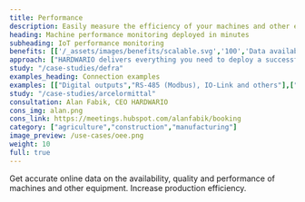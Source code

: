 ```yaml
---
title: Performance
description: Easily measure the efficiency of your machines and other equipment in manufacturing, agriculture and other industries.
heading: Machine performance monitoring deployed in minutes
subheading: IoT performance monitoring
benefits: [['/_assets/images/benefits/scalable.svg','100','Data availability and accuracy','Accurate data from connected machines are available instantly online on phones and computers.'],['/_assets/images/benefits/implementation.svg','100','Higher efficiency','Information on pace, downtime, production and quality leads to higher production efficiency (OEE).'],['/_assets/images/benefits/simple.svg','75','Processes supervision','Overview of production flow, break times and workflows.']]
approach: ["HARDWARIO delivers everything you need to deploy a successful IoT performance monitoring project - from devices to cloud environments and APIs.","Our products and services include IoT devices and sensors, easily connected from anywhere to the Internet via LPWAN networks, connectivity, cloud-based device management and APIs for integration with other systems."]
study: "/case-studies/defra"
examples_heading: Connection examples
examples: [["Digital outputs","RS-485 (Modbus), IO-Link and others"],["PLC outputs","Dry contact, current loop and more"],["Non-invasive monitoring","Magnetic, optical and other sensors"]]
study: "/case-studies/arcelormittal"
consultation: Alan Fabik, CEO HARDWARIO
cons_img: alan.png
cons_link: https://meetings.hubspot.com/alanfabik/booking
category: ["agriculture","construction","manufacturing"]
image_preview: /use-cases/oee.png
weight: 10
full: true
---
```


Get accurate online data on the availability, quality and performance of machines and other equipment. 
Increase production efficiency. 
